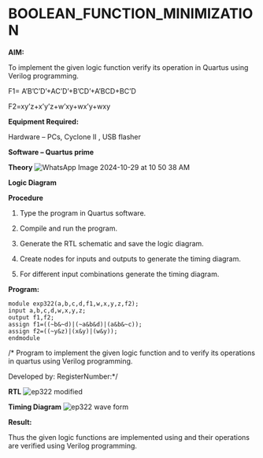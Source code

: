 # BOOLEAN_FUNCTION_MINIMIZATION

**AIM:**

To implement the given logic function verify its operation in Quartus using Verilog programming.

F1= A’B’C’D’+AC’D’+B’CD’+A’BCD+BC’D 

F2=xy’z+x’y’z+w’xy+wx’y+wxy

**Equipment Required:**

Hardware – PCs, Cyclone II , USB flasher

**Software – Quartus prime**

**Theory**
![WhatsApp Image 2024-10-29 at 10 50 38 AM](https://github.com/user-attachments/assets/9b3eb212-23b8-481e-ae0b-6e0e6dcba327)

**Logic Diagram**

**Procedure**

1.	Type the program in Quartus software.

2.	Compile and run the program.

3.	Generate the RTL schematic and save the logic diagram.

4.	Create nodes for inputs and outputs to generate the timing diagram.

5.	For different input combinations generate the timing diagram.


**Program:**
```
module exp322(a,b,c,d,f1,w,x,y,z,f2);
input a,b,c,d,w,x,y,z;
output f1,f2;
assign f1=((~b&~d)|(~a&b&d)|(a&b&~c));
assign f2=((~y&z)|(x&y)|(w&y));
endmodule
```
/* Program to implement the given logic function and to verify its operations in quartus using Verilog programming. 

Developed by: RegisterNumber:*/

**RTL**
![ep322 modified](https://github.com/user-attachments/assets/da95e8f6-8e97-4109-95cc-8f52af0c3887)

**Timing Diagram**
![ep322 wave form](https://github.com/user-attachments/assets/e2ccd78e-c314-4d77-9e2a-aa99f7bbd923)

**Result:**

Thus the given logic functions are implemented using and their operations are verified using Verilog programming.

